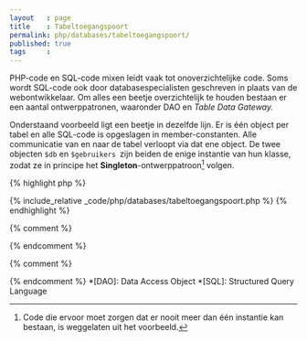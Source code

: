 ```yaml
---
layout   : page
title    : Tabeltoegangspoort
permalink: php/databases/tabeltoegangspoort/
published: true
tags     :
---
```


PHP-code en SQL-code mixen leidt vaak tot onoverzichtelijke code. Soms wordt SQL-code ook door databasespecialisten geschreven in plaats van de webontwikkelaar. Om alles een beetje overzichtelijk te houden bestaan er een aantal ontwerppatronen, waaronder DAO en *Table Data Gateway.*

Onderstaand voorbeeld ligt een beetje in dezelfde lijn. Er is één object per tabel en alle SQL-code is opgeslagen in member-constanten. Alle communicatie van en naar de tabel verloopt via dat ene object. De twee objecten `$db` en `$gebruikers `zijn beiden de enige instantie van hun klasse, zodat ze in principe het **Singleton**-ontwerppatroon[^1] volgen.

{% highlight php %}
<!-- databases/tabeltoegangspoort.php -->
{% include_relative _code/php/databases/tabeltoegangspoort.php %}
{% endhighlight %}


{% comment %}
<!-- ⚓ Voetnoten -->
{% endcomment %} 
[^1]: Code die ervoor moet zorgen dat er nooit meer dan één instantie kan bestaan, is weggelaten uit het voorbeeld. 

{% comment %}
<!-- ⚓ Afkortingen -->
{% endcomment %}
*[DAO]:                     Data Access Object
*[SQL]:                     Structured Query Language